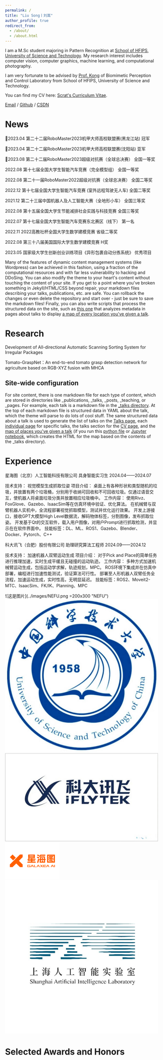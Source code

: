 ```yaml
---
permalink: /
title: "Liu Song丨刘嵩"
author_profile: true
redirect_from: 
  - /about/
  - /about.html
---
```


I am a M.Sc student majoring in Pattern Recognition at [School of HFIPS](https://english.hf.cas.cn/), [University of Science and Technology](http://en.ustc.edu.cn/). My research interest includes computer vision, computer graphics, machine learning, and computational photography.

I am very fortunate to be advised by [Prof. Kong](https://auto.ustc.edu.cn/2021/0510/c25976a484868/page.htm) of Biomimetic Perception and Control Laboratory from School of HFIPS, University of Science and Technology.

You can find my CV here: [Scrat's Curriculum Vitae](../assets/Curriculum_Vitae.pdf).

[Email](mailto:song_ustc@mail.ustc.edu.cn) / [Github](https://github.com/LiuSong-Scrat) / [CSDN](https://blog.csdn.net/qq_57994524?type=blog)

News
======
🎉2023.04	第二十二届RoboMaster2023机甲大师高校联盟赛(黑龙江站)	冠军

🎉2023.04	第二十二届RoboMaster2023机甲大师高校联盟赛(沈阳站)	亚军

🎉2023.08	第二十二届RoboMaster2023超级对抗赛（全球总决赛）	全国一等奖

2022.08	第十七届全国大学生智能汽车竞赛（完全模型组）	全国一等奖

2022.08	第二十一届RoboMaster2022超级对抗赛（全球总决赛）	全国二等奖

2022.12	第十七届全国大学生智能汽车竞赛 (室外远程驾驶无人车) 	全国二等奖

2021.12	第二十三届中国机器人及人工智能大赛（全地形小车）	全国三等奖

2022.08	第十五届全国大学生节能减排社会实践与科技竞赛	全国三等奖

2022.07	第十七届全国大学生智能汽车竞赛东北赛区（线下）	第一名

2022.11	2022高教社杯全国大学生数学建模竞赛	省级二等奖

2022.08	第三十八届美国国际大学生数学建模竞赛	H奖

2023.05	国家级大学生创新创业训练项目《异形包裹自动分拣系统》	优秀项目



Many of the features of dynamic content management systems (like Wordpress) can be achieved in this fashion, using a fraction of the computational resources and with far less vulnerability to hacking and DDoSing. You can also modify the theme to your heart's content without touching the content of your site. If you get to a point where you've broken something in Jekyll/HTML/CSS beyond repair, your markdown files describing your talks, publications, etc. are safe. You can rollback the changes or even delete the repository and start over - just be sure to save the markdown files! Finally, you can also write scripts that process the structured data on the site, such as [this one](https://github.com/academicpages/academicpages.github.io/blob/master/talkmap.ipynb) that analyzes metadata in pages about talks to display [a map of every location you've given a talk](https://academicpages.github.io/talkmap.html).

Research
======
Development of All-directional Automatic Scanning Sorting System for Irregular Packages

Tomato-GraspNet：An end-to-end tomato grasp detection network for agriculture based on RGB-XYZ fusion with MHCA


Site-wide configuration
------
For site content, there is one markdown file for each type of content, which are stored in directories like _publications, _talks, _posts, _teaching, or _pages. For example, each talk is a markdown file in the [_talks directory](https://github.com/academicpages/academicpages.github.io/tree/master/_talks). At the top of each markdown file is structured data in YAML about the talk, which the theme will parse to do lots of cool stuff. The same structured data about a talk is used to generate the list of talks on the [Talks page](https://academicpages.github.io/talks), each [individual page](https://academicpages.github.io/talks/2012-03-01-talk-1) for specific talks, the talks section for the [CV page](https://academicpages.github.io/cv), and the [map of places you've given a talk](https://academicpages.github.io/talkmap.html) (if you run this [python file](https://github.com/academicpages/academicpages.github.io/blob/master/talkmap.py) or [Jupyter notebook](https://github.com/academicpages/academicpages.github.io/blob/master/talkmap.ipynb), which creates the HTML for the map based on the contents of the _talks directory).

Experience
======
星海图（北京）人工智能科技有限公司             具身智能实习生	2024.04——2024.07

技术支持：                                  视觉模型生成抓取位姿
项目介绍：
    桌面上有各种形状和类型随机的垃圾，并放置有两个垃圾桶，分别用于收纳可回收和不可回收垃圾。仅通过语音交互，使机器人将桌面垃圾分类并放置相应垃圾桶中。
工作内容： 
使用Rivz、FoxGlove、Gazebo、IsaacSim等在仿真环境中验证、优化算法。
在机械臂与双臂机器人实机中，全流程部署视觉抓取模型，测试并优化运行效果。
开发上游接口，接收GPT大模型High Level数据流，解码物体标签，分割图像，发布抓取位姿。
开发基于Qt的交互软件，载入用户图像，对用户Prompt进行抓取检测，并显示在在软件界面中。
技能标签：DL、ML、ROS1、Gazebo、Blender、Docker、Pytorch、C++

科大讯飞（合肥）股份有限公司                   助理研究算法工程师	2024.09——2024.12

技术支持：                                  加速机器人双臂运动生成
项目介绍：
    对于Pick and Place的简单任务进行推理加速，实时生成平缓且无碰撞的运动轨迹。
工作内容： 
多种方式加速机械臂运动生成，包括运动学求解，轨迹规划，MPC。
ROS环境下集成并在仿真中部署，编程进行加速性能测试，验证算法可行性。
部署至人形机器人双臂任务全流程，加速运动生成，实时性高，无明显延迟。
技能标签：ROS2、Moveit2-MTC、IsaacSim、FK/IK、Planning、MPC


![这是图片](../images/NEFU.png =200x300 "NEFU")
![这是图片](../images/USTC.png "USTC")
![这是图片](../images/IFLYTEK.png "IFLYTEK")
![这是图片](../images/GALAXEA.png "GALAXEA")
![这是图片](../images/pjlab.png "Shanghai AI lab")


Selected Awards and Honors
======